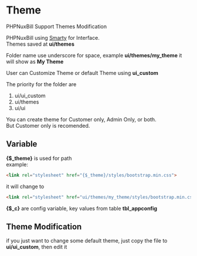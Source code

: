# Theme

PHPNuxBill Support Themes Modification

PHPNuxBill using [Smarty](https://www.smarty.net/) for Interface.   
Themes saved at **ui/themes**

Folder name use underscore for space, example **ui/themes/my_theme** it will show as **My Theme**

User can Customize Theme or default Theme using **ui_custom**

The priority for the folder are

1. ui/ui_custom
2. ui/themes
3. ui/ui

You can create theme for Customer only, Admin Only, or both.   
But Customer only is recomended.

## Variable

**{$_theme}** is used for path   
example:   
```html
<link rel="stylesheet" href="{$_theme}/styles/bootstrap.min.css">
```
it will change to
```html
<link rel="stylesheet" href="ui/themes/my_theme/styles/bootstrap.min.css">
```

**{$_c}** are config variable, key values from table **tbl_appconfig**

## Theme Modification

if you just want to change some default theme, just copy the file to **ui/ui_custom**, then edit it
